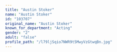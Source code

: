 ```yaml
---
title: "Austin Stoker"
name: "Austin Stoker"
id: "103707"
original_name: "Austin Stoker"
known_for_department: "Acting"
gender: "2"
adult: "false"
profile_path: "/l79ljSqio7NWR9t5MwyVzGtwqBn.jpg"
---
```

